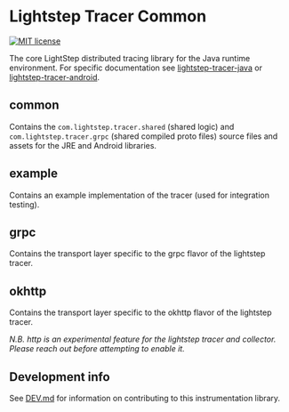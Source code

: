 # Lightstep Tracer Common

[![MIT license](http://img.shields.io/badge/license-MIT-blue.svg)](http://opensource.org/licenses/MIT)

The core LightStep distributed tracing library for the Java runtime environment. For specific documentation
see [lightstep-tracer-java](https://github.com/lightstep/lightstep-tracer-java) or
[lightstep-tracer-android](https://github.com/lightstep/lightstep-tracer-android).

## common

Contains the `com.lightstep.tracer.shared` (shared logic) and `com.lightstep.tracer.grpc` (shared compiled proto files) source files and assets for the JRE and Android libraries.

## example

Contains an example implementation of the tracer (used for integration testing).

## grpc

Contains the transport layer specific to the grpc flavor of the lightstep tracer.

## okhttp

Contains the transport layer specific to the okhttp flavor of the lightstep tracer.

_N.B. http is an experimental feature for the lightstep tracer and collector. Please reach out before attempting to enable it._

## Development info

See [DEV.md](DEV.md) for information on contributing to this instrumentation library.
